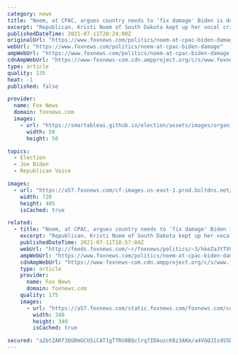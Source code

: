 ```yaml
---
category: news
title: "Noem, at CPAC, argues country needs to 'fix damage' Biden is doing"
excerpt: "Republican. Kristi Noem of South Dakota kept up her vocal criticism of President Biden and his Democratic administration on Sunday, as she showcased her conservative credentials in front of a large gathering of activists and fellow leaders in Texas."
publishedDateTime: 2021-07-11T20:24:00Z
originalUrl: "https://www.foxnews.com/politics/noem-at-cpac-biden-damage"
webUrl: "https://www.foxnews.com/politics/noem-at-cpac-biden-damage"
ampWebUrl: "https://www.foxnews.com/politics/noem-at-cpac-biden-damage.amp"
cdnAmpWebUrl: "https://www-foxnews-com.cdn.ampproject.org/c/s/www.foxnews.com/politics/noem-at-cpac-biden-damage.amp"
type: article
quality: 135
heat: -1
published: false

provider:
  name: Fox News
  domain: foxnews.com
  images:
    - url: "https://smartableai.github.io/election/assets/images/organizations/foxnews.com-50x50.jpg"
      width: 50
      height: 50

topics:
  - Election
  - Joe Biden
  - Republican Voice

images:
  - url: "https://a57.foxnews.com/cf-images.us-east-1.prod.boltdns.net/v1/static/694940094001/f8422d4e-5f51-43fd-98e8-4f9eaa2eba31/d2f44aa8-cc14-4663-871c-7aeb9ba00db7/1280x720/match/720/405/image.jpg?ve=1&tl=1"
    width: 720
    height: 405
    isCached: true

related:
  - title: "Noem, at CPAC, argues country needs to 'fix damage' Biden is doing"
    excerpt: "Republican. Kristi Noem of South Dakota kept up her vocal criticism of President Biden and his Democratic administration on Sunday, as she showcased her conservative credentials in front of a large gathering of activists and fellow leaders in Texas."
    publishedDateTime: 2021-07-11T18:57:04Z
    webUrl: "http://feeds.foxnews.com/~r/foxnews/politics/~3/hkeZaJtTVCI/noem-at-cpac-biden-damage"
    ampWebUrl: "https://www.foxnews.com/politics/noem-at-cpac-biden-damage.amp"
    cdnAmpWebUrl: "https://www-foxnews-com.cdn.ampproject.org/c/s/www.foxnews.com/politics/noem-at-cpac-biden-damage.amp"
    type: article
    provider:
      name: Fox News
      domain: foxnews.com
    quality: 175
    images:
      - url: "https://a57.foxnews.com/static.foxnews.com/foxnews.com/content/uploads/2019/03/340/340/PaulSteinhauser.jpg?ve=1&tl=1"
        width: 340
        height: 340
        isCached: true

secured: "a2btZARf3QGRmGCUSiCATIgTTRU8BQclrq7IDAuzcK8z3AKm/a4VGQJIz4S5DbEAcKsac6xdtCoj2eSHtPO3lJuMR1Vdq1CATm09q+Mf5yBa2lNldpeaam43RPkk31+vMxaxijL8WSog5plB2/YTypGjJyteehBsG8Ht1qDg0mqeEMv/K2WpAos4v/uEU7aF8EfTVrqlFLX1dqwVIcbNileYq7mOLCemMYVuMs2sXXZtDhZL3MpOKfsXFOjkV250r+L0ZxRvhuS3TPfJqHak7K1tqhQ3Xdrr3Zho3YsWXJajb7zFFmw/swxzz7nKdBOYjWgklQc90rkYsD1ALWrC1c6xrNSvguJ4rGlX8ESnKv4=;o27io4Jq2BBbAVexj9/WCg=="
---
```


